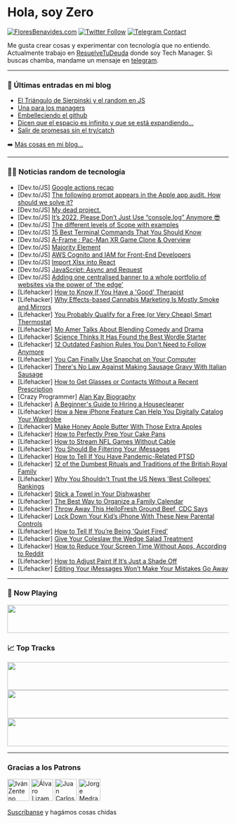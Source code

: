 # Hola, soy Zero

[![FloresBenavides.com](https://img.shields.io/website?down_message=oops&label=MiBlog&style=for-the-badge&up_message=online&url=https%3A%2F%2Ffloresbenavides.com)](https://floresbenavides.com) [![Twitter Follow](https://img.shields.io/twitter/follow/ZeroDragon?color=%231DA1F2&label=Follow&logo=twitter&logoColor=ffffff&style=for-the-badge)](https://twitter.com/zerodragon) [![Telegram Contact](https://img.shields.io/badge/escr%C3%ADbeme-ZeroDragon-%2326A5E4?style=for-the-badge&logo=telegram)](https://t.me/zerodragon)

Me gusta crear cosas y experimentar con tecnología que no entiendo.
Actualmente trabajo en [ResuelveTuDeuda](http://github.com/resuelve) donde soy Tech Manager.
Si buscas chamba, mandame un mensaje en [telegram](https://t.me/zerodragon).

---

### 📕 Últimas entradas en mi blog
<!-- BLOG-POST-LIST:START -->
- [El Triángulo de Sierpinski y el random en JS](https://floresbenavides.com/el-triangulo-de-sierpinski-y-el-random-en-js/)
- [Una para los managers](https://floresbenavides.com/una-para-los-managers/)
- [Embelleciendo el github](https://floresbenavides.com/embelleciendo-el-github/)
- [Dicen que el espacio es infinito y que se está expandiendo…](https://floresbenavides.com/dicen-que-el-espacio-es-infinito-y-que-se-esta-expandiendo/)
- [Salir de promesas sin el try/catch](https://floresbenavides.com/salir-de-promesas-sin-el-try-catch/)
<!-- BLOG-POST-LIST:END -->

➡️ [Más cosas en mi blog...](https://floresbenavides.com)

---

### 👨‍💻 Noticias random de tecnología
<!-- TECH-POSTS:START -->
- [Dev.to/JS] [Google actions recap](https://dev.to/dailydevtips1/google-actions-recap-1110)
- [Dev.to/JS] [The following prompt appears in the Apple app audit. How should we solve it?](https://dev.to/junny521222/the-following-prompt-appears-in-the-apple-app-audit-how-should-we-solve-it-2758)
- [Dev.to/JS] [My dead project.](https://dev.to/tazim404/my-dead-project-275n)
- [Dev.to/JS] [It’s 2022, Please Don’t Just Use “console.log” Anymore 😎](https://dev.to/ashishdonga/its-2022-please-dont-just-use-consolelog-anymore-2oel)
- [Dev.to/JS] [The different levels of Scope with examples](https://dev.to/jordankeen20/the-different-levels-of-scope-with-examples-1346)
- [Dev.to/JS] [15 Best Terminal Commands That You Should Know](https://dev.to/devsimc/15-best-terminal-commands-that-you-should-know-110g)
- [Dev.to/JS] [A-Frame : Pac-Man XR Game Clone &amp; Overview](https://dev.to/mintycrisp/a-frame-pac-man-xr-game-clone-overview-20ba)
- [Dev.to/JS] [Majority Element](https://dev.to/zeeshanali0704/majority-element-14bi)
- [Dev.to/JS] [AWS Cognito and IAM for Front-End Developers](https://dev.to/yaaooo/aws-cognito-and-iam-for-front-end-developers-29fc)
- [Dev.to/JS] [Import Xlsx into React](https://dev.to/bperez3237/import-excel-into-react-12h6)
- [Dev.to/JS] [JavaScript: Async and Request](https://dev.to/rosiequ/javascript-async-and-request-4lke)
- [Dev.to/JS] [Adding one centralised banner to a whole portfolio of websites via the power of &#39;the edge&#39;](https://dev.to/philw_/centralised-emergency-banners-via-the-edge-and-your-cdn-2app)
- [Lifehacker] [How to Know If You Have a &#39;Good&#39; Therapist](https://lifehacker.com/how-to-know-if-you-have-a-good-therapist-1849542096)
- [Lifehacker] [Why Effects-based Cannabis Marketing Is Mostly Smoke and Mirrors](https://lifehacker.com/why-effects-based-cannabis-marketing-is-mostly-bullshit-1849541947)
- [Lifehacker] [You Probably Qualify for a Free &lpar;or Very Cheap&rpar; Smart Thermostat](https://lifehacker.com/you-probably-qualify-for-a-free-or-very-cheap-smart-t-1849541069)
- [Lifehacker] [Mo Amer Talks About Blending Comedy and Drama](https://lifehacker.com/mo-amer-talks-about-blending-comedy-and-drama-1849541483)
- [Lifehacker] [Science Thinks It Has Found the Best Wordle Starter](https://lifehacker.com/science-thinks-it-has-found-the-best-wordle-starter-1849541276)
- [Lifehacker] [12 Outdated Fashion Rules You Don&#39;t Need to Follow Anymore](https://lifehacker.com/12-outdated-fashion-rules-you-dont-need-to-follow-anymo-1849540257)
- [Lifehacker] [You Can Finally Use Snapchat on Your Computer](https://lifehacker.com/you-can-finally-use-snapchat-on-your-computer-1849540706)
- [Lifehacker] [There&#39;s No Law Against Making Sausage Gravy With Italian Sausage](https://lifehacker.com/theres-no-law-against-making-sausage-gravy-with-italian-1849540884)
- [Lifehacker] [How to Get Glasses or Contacts Without a Recent Prescription](https://lifehacker.com/how-to-get-glasses-or-contacts-without-a-recent-prescri-1849540084)
- [Crazy Programmer] [Alan Kay Biography](https://www.thecrazyprogrammer.com/2022/09/alan-kay-biography.html)
- [Lifehacker] [A Beginner&#39;s Guide to Hiring a Housecleaner](https://lifehacker.com/a-beginners-guide-to-hiring-a-housecleaner-1849539839)
- [Lifehacker] [How a New iPhone Feature Can Help You Digitally Catalog Your Wardrobe](https://lifehacker.com/how-a-new-iphone-feature-can-help-you-digitally-catalog-1849539705)
- [Lifehacker] [Make Honey Apple Butter With Those Extra Apples](https://lifehacker.com/make-honey-apple-butter-with-those-extra-apples-1849539652)
- [Lifehacker] [How to Perfectly Prep Your Cake Pans](https://lifehacker.com/how-to-perfectly-prep-your-cake-pans-1849539463)
- [Lifehacker] [How to Stream NFL Games Without Cable](https://lifehacker.com/how-to-stream-nfl-games-without-cable-1849538243)
- [Lifehacker] [You Should Be Filtering Your iMessages](https://lifehacker.com/you-should-be-filtering-your-imessages-1849538450)
- [Lifehacker] [How to Tell If You Have Pandemic-Related PTSD](https://lifehacker.com/how-to-tell-if-you-have-pandemic-related-ptsd-1849537917)
- [Lifehacker] [12 of the Dumbest Rituals and Traditions of the British Royal Family](https://lifehacker.com/12-of-the-dumbest-rituals-and-traditions-of-the-british-1849537242)
- [Lifehacker] [Why You Shouldn&#39;t Trust the US News &#39;Best Colleges&#39; Rankings](https://lifehacker.com/why-you-shouldnt-trust-the-us-news-best-colleges-rankin-1849537224)
- [Lifehacker] [Stick a Towel in Your Dishwasher](https://lifehacker.com/stick-a-towel-in-your-dishwasher-1849536897)
- [Lifehacker] [The Best Way to Organize a Family Calendar](https://lifehacker.com/the-best-way-to-organize-a-family-calendar-1849534173)
- [Lifehacker] [Throw Away This HelloFresh Ground Beef, CDC Says](https://lifehacker.com/throw-away-this-hellofresh-ground-beef-cdc-says-1849536302)
- [Lifehacker] [Lock Down Your Kid’s iPhone With These New Parental Controls](https://lifehacker.com/lock-down-your-kid-s-iphone-with-these-new-parental-con-1849534487)
- [Lifehacker] [How to Tell If You’re Being &#39;Quiet Fired&#39;](https://lifehacker.com/how-to-tell-if-you-re-being-quiet-fired-1849536863)
- [Lifehacker] [Give Your Coleslaw the Wedge Salad Treatment](https://lifehacker.com/give-your-coleslaw-the-wedge-salad-treatment-1849536527)
- [Lifehacker] [How to Reduce Your Screen Time Without Apps, According to Reddit](https://lifehacker.com/how-to-reduce-your-screen-time-without-apps-according-1849536443)
- [Lifehacker] [How to Adjust Paint If It’s Just a Shade Off](https://lifehacker.com/how-to-adjust-paint-if-it-s-just-a-shade-off-1849534891)
- [Lifehacker] [Editing Your iMessages Won’t Make Your Mistakes Go Away](https://lifehacker.com/you-can-finally-edit-and-undo-sent-messages-on-iphone-1849167883)<!-- TECH-POSTS:END -->

---

### 🎵 Now Playing
<a href="https://spotify-now-playing-dun.vercel.app/now-playing?open"><img src="https://spotify-now-playing-dun.vercel.app/now-playing" width="540" height="64"></a>

### 📈 Top Tracks
<a href="https://spotify-now-playing-dun.vercel.app/top-tracks?i=1&open"><img src="https://spotify-now-playing-dun.vercel.app/top-tracks?i=1" width="540" height="64"></a>
<a href="https://spotify-now-playing-dun.vercel.app/top-tracks?i=2&open"><img src="https://spotify-now-playing-dun.vercel.app/top-tracks?i=2" width="540" height="64"></a>
<a href="https://spotify-now-playing-dun.vercel.app/top-tracks?i=3&open"><img src="https://spotify-now-playing-dun.vercel.app/top-tracks?i=3" width="540" height="64"></a>

---

### Gracias a los Patrons
[<img src="https://avatars.githubusercontent.com/u/243380?v=4" alt="Iván Zenteno" width="50px">](https://github.com/k001) [<img src="https://avatars.githubusercontent.com/u/19955639?v=4" alt="Álvaro Lizama" width="50px">](https://github.com/alvarolizama) [<img src="https://avatars.githubusercontent.com/u/2718753?v=4" alt="Juan Carlos Ruiz" width="50px">](https://github.com/JuanCrg90) [<img src="https://avatars.githubusercontent.com/u/37025?v=4" alt="Jorge Medrano" width="50px">](https://github.com/h1pp1e) 

[Suscríbanse](https://www.patreon.com/zerodragon) y hagámos cosas chidas
